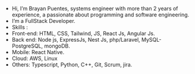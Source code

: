 - Hi, I’m Brayan Puentes, systems engineer with more than 2 years of experience, a passionate about programming and software engineering.
- I’m a FullStack Developer.
- Skills :
- Front-end: HTML, CSS, Tailwind, JS, React Js, Angular Js.
- Back end: Node js, ExpressJs, Nest Js, php/Laravel, MySQL-PostgreSQL, mongoDB.
- Mobile: React Native.
- Cloud: AWS, Linux
- Others: Typescript, Python, C++, Git, Scrum, jira. 

<!---
SMITH367/SMITH367 is a ✨ special ✨ repository because its `README.md` (this file) appears on your GitHub profile.
You can click the Preview link to take a look at your changes.
--->
